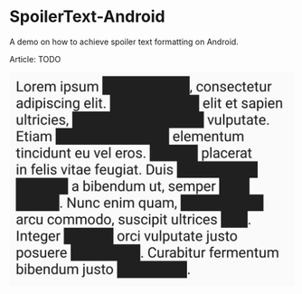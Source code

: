 # SpoilerText-Android

A demo on how to achieve spoiler text formatting on Android.

Article: TODO

![1](./images/1.JPG)